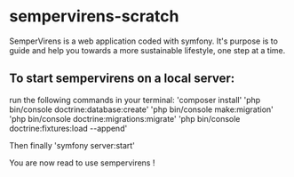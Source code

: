 # sempervirens-scratch
SemperVirens is a web application coded with symfony. It's purpose is to guide and help you towards a more sustainable lifestyle, one step at a time.
## To start sempervirens on a local server:
run the following commands in your terminal: 
 'composer install'
 'php bin/console doctrine:database:create' 
 'php bin/console make:migration'
 'php bin/console doctrine:migrations:migrate'
 'php bin/console doctrine:fixtures:load --append'
 
 Then finally
 'symfony server:start'
 
 You are now read to use sempervirens !
 
